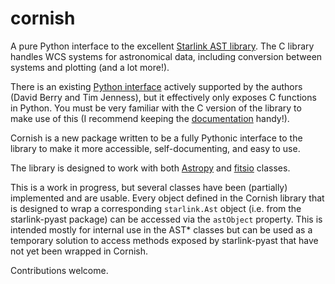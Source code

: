 # cornish
A pure Python interface to the excellent [Starlink AST library](http://starlink.eao.hawaii.edu/starlink/AST). The C library handles WCS systems for astronomical data, including conversion between systems and plotting (and a lot more!).

There is an existing [Python interface](https://pypi.python.org/pypi/starlink-pyast/3.9.0) actively supported by the authors (David Berry and Tim Jenness), but it effectively only exposes C functions in Python. You must be very familiar with the C version of the library to make use of this (I recommend keeping the [documentation](http://starlink.eao.hawaii.edu/devdocs/sun211.htx/sun211.html) handy!).

Cornish is a new package written to be a fully Pythonic interface to the library to make it more accessible, self-documenting, and easy to use.

The library is designed to work with both [Astropy](http://astropy.org) and [fitsio](https://pypi.python.org/pypi/fitsio/) classes.

This is a work in progress, but several classes have been (partially) implemented and are usable. Every object defined in the Cornish library that is designed to wrap a corresponding `starlink.Ast` object (i.e. from the starlink-pyast package) can be accessed via the `astObject` property. This is intended mostly for internal use in the AST* classes but can be used as a temporary solution to access methods exposed by starlink-pyast that have not yet been wrapped in Cornish.

Contributions welcome.


